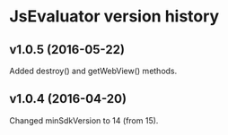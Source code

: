 # JsEvaluator version history

## v1.0.5 (2016-05-22)

Added destroy() and getWebView() methods.

## v1.0.4 (2016-04-20)

Changed minSdkVersion to 14 (from 15).


